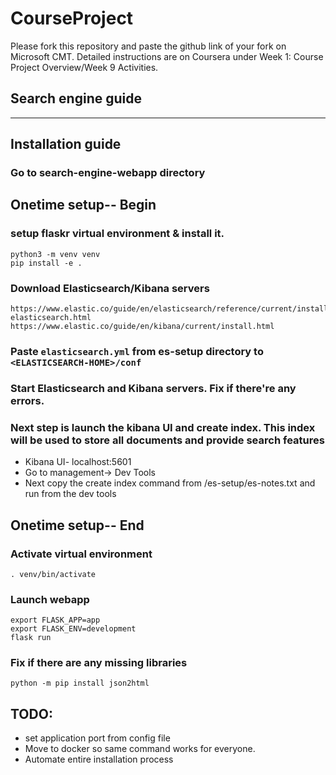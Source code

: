 # CourseProject

Please fork this repository and paste the github link of your fork on Microsoft CMT. Detailed instructions are on Coursera under Week 1: Course Project Overview/Week 9 Activities.

## Search engine guide

------
## Installation guide

### Go to search-engine-webapp directory


## Onetime setup-- Begin


### setup flaskr virtual environment & install it.

    python3 -m venv venv
    pip install -e .


### Download Elasticsearch/Kibana servers

    https://www.elastic.co/guide/en/elasticsearch/reference/current/install-elasticsearch.html
    https://www.elastic.co/guide/en/kibana/current/install.html

### Paste `elasticsearch.yml` from es-setup directory to `<ELASTICSEARCH-HOME>/conf`


### Start Elasticsearch and Kibana servers. Fix if there're any errors.


### Next step is launch the kibana UI and create index. This index will be used to store all documents and provide search features

- Kibana UI- localhost:5601
- Go to management-> Dev Tools
- Next copy the create index command from <project home>/es-setup/es-notes.txt and run from the dev tools


## Onetime setup-- End


### Activate virtual environment
    . venv/bin/activate


### Launch webapp
    export FLASK_APP=app
    export FLASK_ENV=development
    flask run

### Fix if there are any missing libraries

    python -m pip install json2html

## TODO: 
- set application port from config file
- Move to docker so same command works for everyone.
- Automate entire installation process 